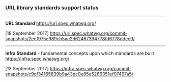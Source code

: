 ### URL library standards support status

---
**URL Standard**
https://url.spec.whatwg.org/

[18 September 2017]
https://url.spec.whatwg.org/commit-snapshots/2eef975e989cb5ae2d62467394778fd6778ddec9/

---
**Infra Standard** - fundamental concepts upon which standards are built
https://infra.spec.whatwg.org/

[13 September 2017]
https://infra.spec.whatwg.org/commit-snapshots/c9cf34165839b9a43dc0e85e5266351ef07497a5/
